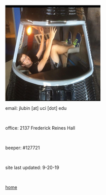 
<img align="middle" src= "./jackpic2.jpg" width="300" height="300">

email: jlubin [at] uci [dot] edu

<br>

office: 2137 Frederick Reines Hall

<br>

beeper: #127721

<br>

site last updated: 9-20-19

<br>

[home](./)
